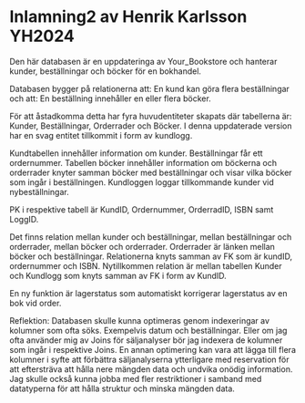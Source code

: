 # Inlamning2 av Henrik Karlsson YH2024

Den här databasen är en uppdateringa av Your_Bookstore och hanterar kunder, beställningar och böcker för en bokhandel. 

Databasen bygger på relationerna att: En kund kan göra flera beställningar och att: En beställning innehåller en eller flera böcker.

För att åstadkomma detta har fyra huvudentiteter skapats där tabellerna är: Kunder, Beställningar, Orderrader och Böcker. I denna uppdaterade version har en svag entitet tillkommit i form av kundlogg.

Kundtabellen innehåller information om kunder. Beställningar får ett ordernummer. Tabellen böcker innehåller information om böckerna och orderrader knyter samman böcker med beställningar och visar vilka böcker som ingår i beställningen. Kundloggen loggar tillkommande kunder vid nybeställningar. 

PK i respektive tabell är KundID, Ordernummer, OrderradID, ISBN samt LoggID.

Det finns relation mellan kunder och beställningar, mellan beställningar och orderrader, mellan böcker och orderrader. Orderrader är länken mellan böcker och beställningar. Relationerna knyts samman av FK som är kundID, ordernummer och ISBN. Nytillkommen relation är mellan tabellen Kunder och Kundlogg som knyts samman av FK i form av KundID.

En ny funktion är lagerstatus som automatiskt korrigerar lagerstatus av en bok vid order.

Reflektion: Databasen skulle kunna optimeras genom indexeringar av kolumner som ofta söks. Exempelvis datum och beställningar. Eller om jag ofta använder mig av Joins för säljanalyser bör jag indexera de kolumner som ingår i respektive Joins. En annan optimering kan vara att lägga till flera kolumner i syfte att förbättra säljanalyserna ytterligare med reservation för att eftersträva att hålla nere mängden data och undvika onödig information. Jag skulle också kunna jobba med fler restriktioner i samband med datatyperna för att hålla struktur och minska mängden data. 
